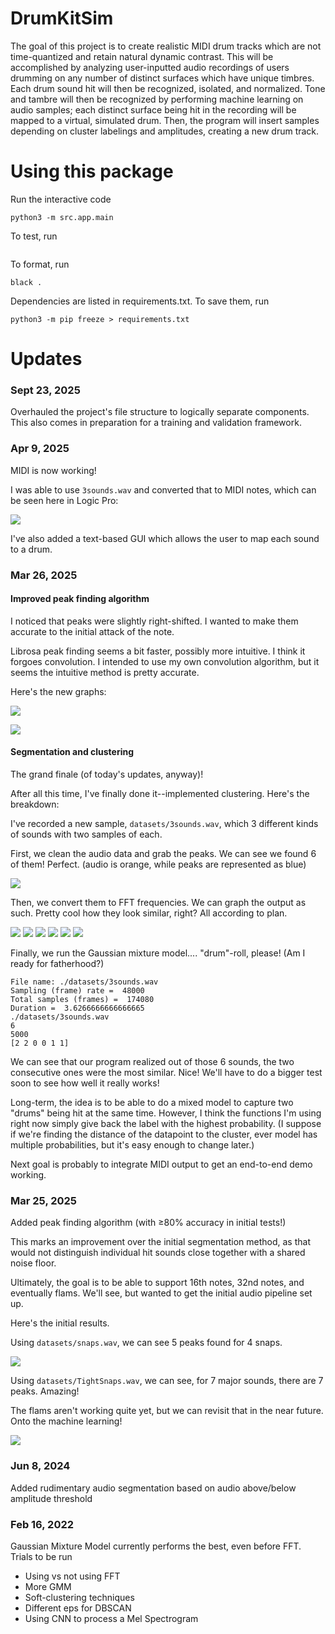 # DrumKitSim
The goal of this project is to create realistic MIDI drum tracks which are not time-quantized and retain natural dynamic contrast.
This will be accomplished by analyzing user-inputted audio recordings of users drumming on any number of distinct surfaces which have unique timbres. Each drum sound hit will then be recognized, isolated, and normalized. Tone and tambre will then be recognized by performing machine learning on audio samples; each distinct surface being hit in the recording will be mapped to a virtual, simulated drum. Then, the program will insert samples depending on cluster labelings and amplitudes, creating a new drum track.

# Using this package
Run the interactive code
```
python3 -m src.app.main
```

To test, run
```

```

To format, run
```
black .
```

Dependencies are listed in requirements.txt. To save them, run
```
python3 -m pip freeze > requirements.txt
```

# Updates
### Sept 23, 2025
Overhauled the project's file structure to logically separate components. This also comes in preparation for a training and validation framework.

### Apr 9, 2025

MIDI is now working!

I was able to use `3sounds.wav` and converted that to MIDI notes, which can be seen here in Logic Pro:

![](readme-assets/midi_0.png)

I've also added a text-based GUI which allows the user to map each sound to a drum.

### Mar 26, 2025

#### Improved peak finding algorithm

I noticed that peaks were slightly right-shifted. I wanted to make them accurate to the initial attack of the note. 

Librosa peak finding seems a bit faster, possibly more intuitive. I think it forgoes convolution. I intended to use my own convolution algorithm, but it seems the intuitive method is pretty accurate. 

Here's the new graphs:

![](readme-assets/peak_finding_1_0.png)

![](readme-assets/peak_finding_1_1.png)

#### Segmentation and clustering
The grand finale (of today's updates, anyway)!

After all this time, I've finally done it--implemented clustering. Here's the breakdown:

I've recorded a new sample, `datasets/3sounds.wav`, which 3 different kinds of sounds with two samples of each.

First, we clean the audio data and grab the peaks. We can see we found 6 of them! Perfect. (audio is orange, while peaks are represented as blue)

![](readme-assets/peaks_3sounds.png)

Then, we convert them to FFT frequencies. We can graph the output as such. Pretty cool how they look similar, right? All according to plan.

![](readme-assets/fft_1_0.png)
![](readme-assets/fft_1_1.png)
![](readme-assets/fft_1_2.png)
![](readme-assets/fft_1_3.png)
![](readme-assets/fft_1_4.png)
![](readme-assets/fft_1_5.png)

Finally, we run the Gaussian mixture model.... "drum"-roll, please! (Am I ready for fatherhood?)

```
File name: ./datasets/3sounds.wav
Sampling (frame) rate =  48000
Total samples (frames) =  174080
Duration =  3.6266666666666665
./datasets/3sounds.wav
6
5000
[2 2 0 0 1 1]
```

We can see that our program realized out of those 6 sounds, the two consecutive ones were the most similar. Nice! We'll have to do a bigger test soon to see how well it really works!

Long-term, the idea is to be able to do a mixed model to capture two "drums" being hit at the same time. However, I think the functions I'm using right now simply give back the label with the highest probability. (I suppose if we're finding the distance of the datapoint to the cluster, ever model has multiple probabilities, but it's easy enough to change later.)

Next goal is probably to integrate MIDI output to get an end-to-end demo working.

### Mar 25, 2025
Added peak finding algorithm (with ≥80% accuracy in initial tests!)

This marks an improvement over the initial segmentation method, as that would not distinguish individual hit sounds close together with a shared noise floor.

Ultimately, the goal is to be able to support 16th notes, 32nd notes, and eventually flams. We'll see, but wanted to get the initial audio pipeline set up.

Here's the initial results.

Using `datasets/snaps.wav`, we can see 5 peaks found for 4 snaps.

![](readme-assets/peak_finding_0_0.png)

Using `datasets/TightSnaps.wav`, we can see, for 7 major sounds, there are 7 peaks. Amazing!

The flams aren't working quite yet, but we can revisit that in the near future. Onto the machine learning!

![](readme-assets/peak_finding_0_1.png)

### Jun 8, 2024
Added rudimentary audio segmentation based on audio above/below amplitude threshold

### Feb 16, 2022
Gaussian Mixture Model currently performs the best, even before FFT. 
Trials to be run
* Using vs not using FFT
* More GMM
* Soft-clustering techniques
* Different eps for DBSCAN
* Using CNN to process a Mel Spectrogram
